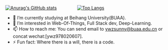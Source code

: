 [![Anurag's GitHub stats](https://github-readme-stats.vercel.app/api?username=ywz978020607&theme=tokyonight&show_icons=true&card_width=10)](https://github.com/anuraghazra/github-readme-stats) &emsp;&emsp;&emsp;&emsp;
[![Top Langs](https://github-readme-stats.vercel.app/api/top-langs/?username=ywz978020607&theme=tokyonight&layout=compact&hide=javascript,css,html)](https://github.com/anuraghazra/github-readme-stats)


- 🔭 I’m currently studying at Beihang University(BUAA).
- 🌱 I’m interested in Web-Of-Things, Full Stack dev, Deep-Learning.
- 📫 How to reach me: You can send email to ywzsunny@buaa.edu.cn or concat wechat:[ywz978020607].
- ⚡ Fun fact: Where there is a will, there is a code.

